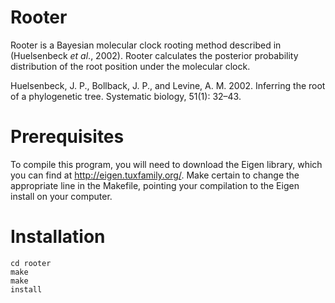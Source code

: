 # Rooter
Rooter is a Bayesian molecular clock rooting method described in (Huelsenbeck <i>et al</i>., 2002). Rooter calculates the posterior probability distribution of the root position under the molecular clock.

Huelsenbeck, J. P., Bollback, J. P., and Levine, A. M. 2002. Inferring  the  root  of  a  phylogenetic  tree. Systematic biology, 51(1): 32–43.
# Prerequisites
To compile this program, you will need to download the Eigen library, which you can find at http://eigen.tuxfamily.org/. Make certain to change the appropriate line in the Makefile, pointing your compilation to the Eigen install on your computer.
# Installation
<code>cd rooter</code><br>
<code>make</code><br>
<code>make install</code>
